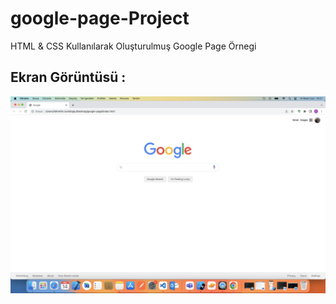 # google-page-Project

HTML & CSS Kullanılarak Oluşturulmuş Google Page Örnegi

## Ekran Görüntüsü :

<img src="assets/project_ui.png" width="770"/>
